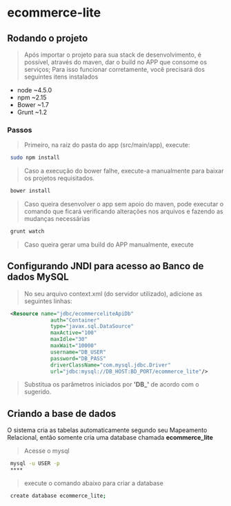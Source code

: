 # ecommerce-lite

## Rodando o projeto
> Após importar o projeto para sua stack de desenvolvimento, é possível, através do maven, dar o build no APP que consome os serviços; Para isso funcionar corretamente, você precisará dos seguintes itens instalados

* node ~4.5.0
* npm ~2.15
* Bower ~1.7
* Grunt ~1.2

### Passos

> Primeiro, na raiz do pasta do app (src/main/app), execute:

```bash
 sudo npm install
```
> Caso a execução do bower falhe, execute-a manualmente para baixar os projetos requisitados.

```bash
 bower install
```

> Caso queira desenvolver o app sem apoio do maven, pode executar o comando que ficará verificando alterações nos arquivos e fazendo as mudanças necessárias
```bash
 grunt watch
```

> Caso queira gerar uma build do APP manualmente, execute


## Configurando JNDI para acesso ao Banco de dados MySQL

> No seu arquivo context.xml (do servidor utilizado), adicione as seguintes linhas:
```xml
 <Resource name="jdbc/ecommerceliteApiDb" 
              auth="Container" 
              type="javax.sql.DataSource"
              maxActive="100" 
              maxIdle="30" 
              maxWait="10000"
              username="DB_USER" 
              password="DB_PASS" 
              driverClassName="com.mysql.jdbc.Driver"
              url="jdbc:mysql://DB_HOST:BD_PORT/ecommerce_lite"/>
```

> Substitua os parâmetros iniciados por **'DB_'** de acordo com o sugerido.

## Criando a base de dados

O sistema cria as tabelas automaticamente segundo seu Mapeamento Relacional, então somente cria uma database chamada **ecommerce_lite**

> Acesse o mysql
```bash
 mysql -u USER -p
 ****
```

> execute o comando abaixo para criar a database

```bash
 create database ecommerce_lite;
```
